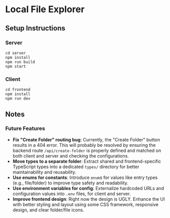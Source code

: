 # Local File Explorer

## Setup Instructions

### Server
```
cd server
npm install
npm run build
npm start
```

### Client
```
cd frontend
npm install
npm run dev
```


## Notes

### Future Features
- **Fix "Create Folder" routing bug**: Currently, the "Create Folder" button results in a 404 error. This will probably be resolved by ensuring the backend route `/api/create-folder` is properly defined and matched on both client and server and checking the configurations.
- **Move types to a separate folder**: Extract shared and frontend-specific TypeScript types into a dedicated `types/` directory for better maintainability and reusability.
- **Use enums for constants**: Introduce `enum`s for values like entry types (e.g., file/folder) to improve type safety and readability.
- **Use environment variables for config**: Externalize hardcoded URLs and configuration values into `.env` files, for client and server.
- **Improve frontend design**: Right now the design is UGLY. Enhance the UI with better styling and layout using some CSS framework, responsive design, and clear folder/file icons.


